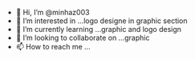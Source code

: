 - 👋 Hi, I’m @minhaz003
- 👀 I’m interested in ...logo designe in graphic section
- 🌱 I’m currently learning ...graphic and logo design
- 💞️ I’m looking to collaborate on ...graphic
- 📫 How to reach me ...

<!---
minhaz003/minhaz003 is a ✨ special ✨ repository because its `README.md` (this file) appears on your GitHub profile.
You can click the Preview link to take a look at your changes.
--->
